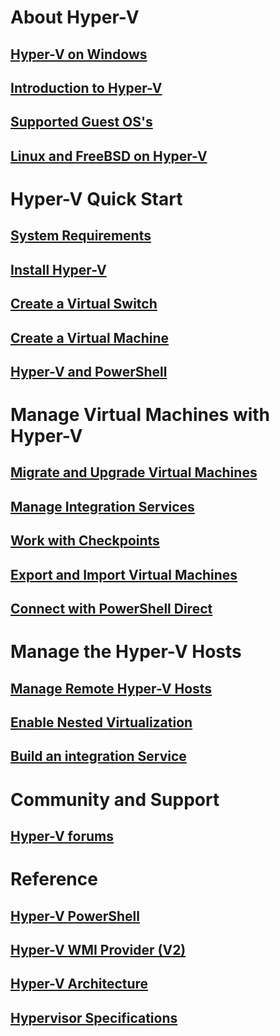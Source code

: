 # About Hyper-V
## [Hyper-V on Windows](./windows_welcome.md)
## [Introduction to Hyper-V](./about/hyperv_on_windows.md)
## [Supported Guest OS's](about/supported_guest_os.md)
## [Linux and FreeBSD on Hyper-V](https://technet.microsoft.com/library/dn531030.aspx)
# Hyper-V Quick Start
## [System Requirements](quick_start/walkthrough_compatibility.md)
## [Install Hyper-V](quick_start/walkthrough_install.md)
## [Create a Virtual Switch](quick_start/walkthrough_virtual_switch.md)
## [Create a Virtual Machine](quick_start/walkthrough_create_vm.md)
## [Hyper-V and PowerShell](quick_start/walkthrough_powershell.md)
# Manage Virtual Machines with Hyper-V
## [Migrate and Upgrade Virtual Machines](user_guide/migrating_vms.md)
## [Manage Integration Services](user_guide/managing_ics.md)
## [Work with Checkpoints](user_guide/checkpoints.md)
## [Export and Import Virtual Machines](user_guide/export_import.md)
## [Connect with PowerShell Direct](user_guide/vmsession.md)
# Manage the Hyper-V Hosts
## [Manage Remote Hyper-V Hosts](user_guide/remote_host_management.md)
## [Enable Nested Virtualization](user_guide/nesting.md)
## [Build an integration Service](develop/make_mgmt_service.md)
# Community and Support
## [Hyper-V forums](https://social.technet.microsoft.com/Forums/windowsserver/en-US/home?forum=winserverhyperv)
# Reference
## [Hyper-V PowerShell](https://technet.microsoft.com/library/hh848559.aspx)
## [Hyper-V WMI Provider (V2)](https://msdn.microsoft.com/library/hh850319.aspx)
## [Hyper-V Architecture](https://msdn.microsoft.com/en-us/library/cc768520(v=bts.10).aspx)
## [Hypervisor Specifications](develop/tlfs.md)
